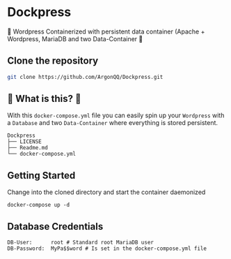 Dockpress
========
:whale: Wordpress Containerized with persistent data container (Apache + Wordpress, MariaDB and two Data-Container :whale:

Clone the repository
------------------
```bash
git clone https://github.com/ArgonQQ/Dockpress.git
```

:whale: What is this? :whale:
-------------
With this `docker-compose.yml` file you can easily spin up your `Wordpress` with a `Database` and two `Data-Container` where everything is stored persistent.

```
Dockpress
├── LICENSE
├── Readme.md
└── docker-compose.yml
```

Getting Started
---------------
Change into the cloned directory and start the container daemonized

`docker-compose up -d`

Database Credentials
--------------------
```
DB-User:      root # Standard root MariaDB user
DB-Password:  MyPa$$word # Is set in the docker-compose.yml file
```
